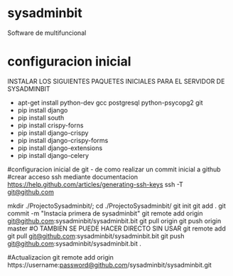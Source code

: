 sysadminbit
===========

Software de multifuncional


configuracion inicial
=====================

INSTALAR LOS SIGUIENTES PAQUETES INICIALES PARA EL SERVIDOR DE SYSADMINBIT

* apt-get install python-dev gcc  postgresql python-psycopg2 git
* pip install django
* pip install south
* pip install crispy-forns
* pip install django-crispy
* pip install django-crispy-forms
* pip install django-extensions
* pip install django-celery

#configuracion inicial de git - de como realizar un commit inicial a github
#crear acceso ssh mediante documentacion https://help.github.com/articles/generating-ssh-keys
ssh -T git@github.com

mkdir ./ProjectoSysadminbit/; cd ./ProjectoSysadminbit/
git init
git add .
git commit -m "Instacia primera de sysadminbit"
git remote add origin git@github.com:sysadminbit/sysadminbit.bit
git pull origin
git push origin master
#O TAMBIEN SE PUEDE HACER DIRECTO SIN USAR git remote add
git pull git@github.com:sysadminbit/sysadminbit.bit
git push git@github.com:sysadminbit/sysadminbit.bit
.

#Actualizacion
git remote add origin https://username:password@github.com/sysadminbit/sysadminbit.git






